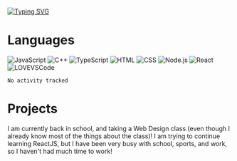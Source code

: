 #

[![Typing SVG](https://readme-typing-svg.herokuapp.com?font=Smooch+Sans&size=50&multiline=true&width=450&height=125&lines=Hey!+I'm+Street+%F0%9F%91%8B;I'm+learning+ReactJS!+%F0%9F%91%A8%F0%9F%8F%BB%E2%80%8D%F0%9F%92%BB)](https://git.io/typing-svg)

# Languages

![JavaScript](https://img.shields.io/badge/JavaScript-F7DF1E?style=for-the-badge&logo=javascript&logoColor=black)
![C++](https://img.shields.io/badge/-C++-000?&logo=c%2b%2b&logoColor=00599C)
![TypeScript](https://img.shields.io/badge/TypeScript-007ACC?style=for-the-badge&logo=typescript&logoColor=white)
![HTML](https://img.shields.io/badge/HTML-239120?style=for-the-badge&logo=html5&logoColor=white)
![CSS](https://img.shields.io/badge/CSS-239120?&style=for-the-badge&logo=css3&logoColor=white)
![Node.js](https://img.shields.io/badge/Node.js-43853D?style=for-the-badge&logo=node.js&logoColor=white)
![React](https://img.shields.io/badge/React-20232A?style=for-the-badge&logo=react&logoColor=61DAFB)
![LOVE](http://ForTheBadge.com/images/badges/built-with-love.svg)VSCode

<!--START_SECTION:waka-->

```text
No activity tracked
```

<!--END_SECTION:waka-->

# Projects

I am currently back in school, and taking a Web Design class (even though I already know most of the things about the class)! I am trying to continue learning ReactJS, but I have been very busy with school, sports, and work, so I haven't had much time to work!

<!--START_SECTION:activity-->
<!--END_SECTION:activity-->
